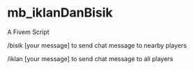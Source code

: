 # mb_iklanDanBisik
A Fivem Script

/bisik [your message]
to send chat message to nearby players

/iklan [your message]
to send chat message to all players
